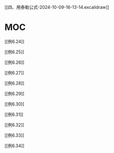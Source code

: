 [[四、用泰勒公式-2024-10-09-16-13-14.excalidraw]]

# MOC

[[例6.24]]

[[例6.25]]

[[例6.26]]

[[例6.27]]

[[例6.28]]

[[例6.29]]

[[例6.30]]

[[例6.31]]

[[例6.32]]

[[例6.33]]

[[例6.34]]
